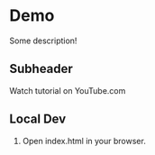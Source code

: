 # Demo

Some description!

## Subheader

Watch tutorial on YouTube.com

## Local Dev

1. Open index.html in your browser.
